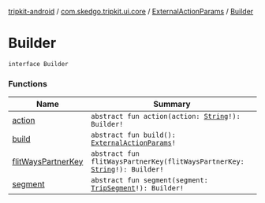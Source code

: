 [tripkit-android](../../../index.md) / [com.skedgo.tripkit.ui.core](../../index.md) / [ExternalActionParams](../index.md) / [Builder](./index.md)

# Builder

`interface Builder`

### Functions

| Name | Summary |
|---|---|
| [action](action.md) | `abstract fun action(action: `[`String`](https://kotlinlang.org/api/latest/jvm/stdlib/kotlin/-string/index.html)`!): Builder!` |
| [build](build.md) | `abstract fun build(): `[`ExternalActionParams`](../index.md)`!` |
| [flitWaysPartnerKey](flit-ways-partner-key.md) | `abstract fun flitWaysPartnerKey(flitWaysPartnerKey: `[`String`](https://kotlinlang.org/api/latest/jvm/stdlib/kotlin/-string/index.html)`!): Builder!` |
| [segment](segment.md) | `abstract fun segment(segment: `[`TripSegment`](../../../skedgo.tripkit.routing/-trip-segment/index.md)`!): Builder!` |
